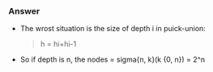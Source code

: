 ### Answer

- The wrost situation is the size of depth i in puick-union:
	> h = hi+hi-1

- So if depth is n, the nodes = sigma{n, k}(k {0, n}) = 2^n
